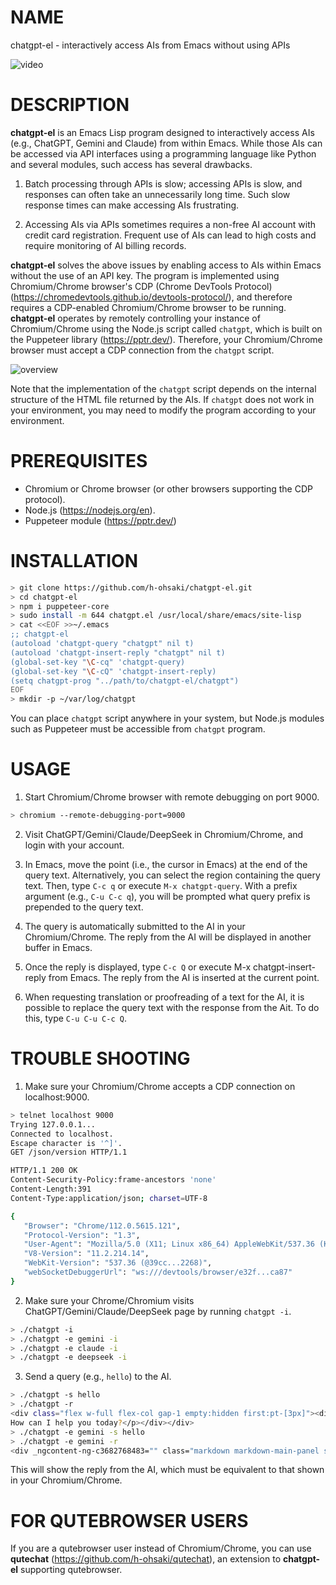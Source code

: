 # NAME

chatgpt-el - interactively access AIs from Emacs without using APIs

![video](screenshot/video.gif)

# DESCRIPTION

**chatgpt-el** is an Emacs Lisp program designed to interactively access AIs
(e.g., ChatGPT, Gemini and Claude) from within Emacs.  While those AIs can be
accessed via API interfaces using a programming language like Python and
several modules, such access has several drawbacks.

1. Batch processing through APIs is slow; accessing APIs is slow, and
   responses can often take an unnecessarily long time. Such slow response
   times can make accessing AIs frustrating.

2. Accessing AIs via APIs sometimes requires a non-free AI account with credit
   card registration. Frequent use of AIs can lead to high costs and require
   monitoring of AI billing records.

**chatgpt-el** solves the above issues by enabling access to AIs within Emacs
without the use of an API key.  The program is implemented using
Chromium/Chrome browser's CDP (Chrome DevTools Protocol)
(https://chromedevtools.github.io/devtools-protocol/), and therefore requires
a CDP-enabled Chromium/Chrome browser to be running.  **chatgpt-el** operates
by remotely controlling your instance of Chromium/Chrome using the Node.js
script called `chatgpt`, which is built on the Puppeteer library
(https://pptr.dev/). Therefore, your Chromium/Chrome browser must accept a CDP
connection from the `chatgpt` script.

![overview](overview.png)

Note that the implementation of the `chatgpt` script depends on the internal
structure of the HTML file returned by the AIs. If `chatgpt` does not work in
your environment, you may need to modify the program according to your
environment.

# PREREQUISITES

- Chromium or Chrome browser (or other browsers supporting the CDP protocol).
- Node.js (https://nodejs.org/en).
- Puppeteer module (https://pptr.dev/)

# INSTALLATION

``` sh
> git clone https://github.com/h-ohsaki/chatgpt-el.git
> cd chatgpt-el
> npm i puppeteer-core
> sudo install -m 644 chatgpt.el /usr/local/share/emacs/site-lisp
> cat <<EOF >>~/.emacs
;; chatgpt-el
(autoload 'chatgpt-query "chatgpt" nil t)
(autoload 'chatgpt-insert-reply "chatgpt" nil t)
(global-set-key "\C-cq" 'chatgpt-query)
(global-set-key "\C-cQ" 'chatgpt-insert-reply)
(setq chatgpt-prog "../path/to/chatgpt-el/chatgpt")
EOF
> mkdir -p ~/var/log/chatgpt
```

You can place `chatgpt` script anywhere in your system, but Node.js modules
such as Puppeteer must be accessible from `chatgpt` program.

# USAGE

1. Start Chromium/Chrome browser with remote debugging on port 9000.

``` sh
> chromium --remote-debugging-port=9000
```

2. Visit ChatGPT/Gemini/Claude/DeepSeek in Chromium/Chrome, and login with
   your account.

3. In Emacs, move the point (i.e., the cursor in Emacs) at the end of the
   query text.  Alternatively, you can select the region containing the query
   text.  Then, type `C-c q` or execute `M-x chatgpt-query`.  With a prefix
   argument (e.g., `C-u C-c q`), you will be prompted what query prefix is
   prepended to the query text.

4. The query is automatically submitted to the AI in your Chromium/Chrome.
   The reply from the AI will be displayed in another buffer in Emacs.

5. Once the reply is displayed, type `C-c Q` or execute M-x
   chatgpt-insert-reply from Emacs.  The reply from the AI is inserted at the
   current point.

6. When requesting translation or proofreading of a text for the AI, it is
   possible to replace the query text with the response from the Ait. To do
   this, type `C-u C-u C-c Q`.

# TROUBLE SHOOTING

1. Make sure your Chromium/Chrome accepts a CDP connection on localhost:9000.
   
``` sh
> telnet localhost 9000
Trying 127.0.0.1...
Connected to localhost.
Escape character is '^]'.
GET /json/version HTTP/1.1

HTTP/1.1 200 OK
Content-Security-Policy:frame-ancestors 'none'
Content-Length:391
Content-Type:application/json; charset=UTF-8

{
   "Browser": "Chrome/112.0.5615.121",
   "Protocol-Version": "1.3",
   "User-Agent": "Mozilla/5.0 (X11; Linux x86_64) AppleWebKit/537.36 (KHTML, like Gecko) Chrome/112.0.0.0 Safari/537.36",
   "V8-Version": "11.2.214.14",
   "WebKit-Version": "537.36 (@39cc...2268)",
   "webSocketDebuggerUrl": "ws:///devtools/browser/e32f...ca87"
}
```

2. Make sure your Chrome/Chromium visits ChatGPT/Gemini/Claude/DeepSeek page
by running `chatgpt -i`.

``` sh
> ./chatgpt -i
> ./chatgpt -e gemini -i
> ./chatgpt -e claude -i
> ./chatgpt -e deepseek -i
```

3. Send a query (e.g., `hello`) to the AI.

``` sh
> ./chatgpt -s hello
> ./chatgpt -r
<div class="flex w-full flex-col gap-1 empty:hidden first:pt-[3px]"><div class="markdown prose dark:prose-invert w-full break-words dark"><p data-start="0" data-end="37" data-is-last-node="" data-is-only-node="">Hello! 😊<br data-start="9" data-end="12">
How can I help you today?</p></div></div>
> ./chatgpt -e gemini -s hello
> ./chatgpt -e gemini -r
<div _ngcontent-ng-c3682768483="" class="markdown markdown-main-panel stronger enable-updated-hr-color" id="model-response-message-contentr_d1f3fd77a101a596" dir="ltr" style="--animation-duration: 600ms; --fade-animation-function: linear;"><p data-sourcepos="1:1-1:32">Hello! How can I help you today?</p></div>
```

This will show the reply from the AI, which must be equivalent to that shown
in your Chromium/Chrome.

# FOR QUTEBROWSER USERS

If you are a qutebrowser user instead of Chromium/Chrome, you can use
**qutechat** (https://github.com/h-ohsaki/qutechat), an extension to
**chatgpt-el** supporting qutebrowser.
